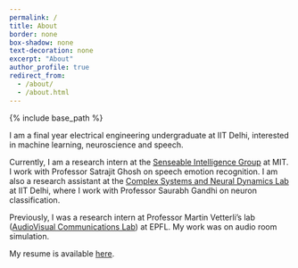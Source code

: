 ```yaml
---
permalink: /
title: About
border: none
box-shadow: none
text-decoration: none
excerpt: "About"
author_profile: true
redirect_from: 
  - /about/
  - /about.html
---
```


{% include base_path %}

I am a final year electrical engineering undergraduate at IIT Delhi, interested in machine learning, neuroscience and speech. 

Currently, I am a research intern at the [Senseable Intelligence Group](https://sensein.group/) at MIT. I work with Professor Satrajit Ghosh on speech emotion recognition. I am also a research assistant at the [Complex Systems and Neural Dynamics Lab](https://web.iitd.ac.in/~gsaurabhr/) at IIT Delhi, where I work with Professor Saurabh Gandhi on neuron classification.

Previously, I was a research intern at Professor Martin Vetterli’s lab ([AudioVisual Communications Lab](https://www.epfl.ch/labs/lcav/)) at EPFL. My work was on audio room simulation.

My resume is available [here](https://satvik-dixit.github.io/files/CV.docx.pdf).

